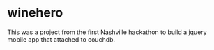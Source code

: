 # winehero
This was a project from the first Nashville hackathon to build a jquery mobile app that attached to couchdb.

